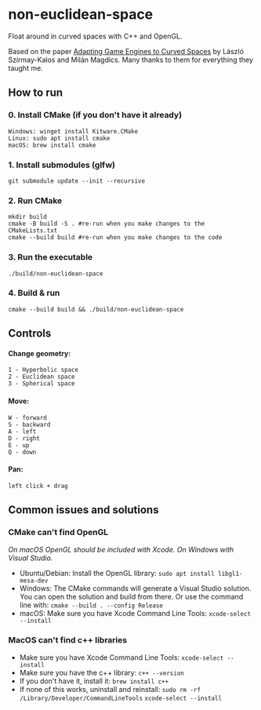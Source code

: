 # non-euclidean-space

Float around in curved spaces with C++ and OpenGL.

Based on the paper [Adapting Game Engines to Curved Spaces](https://link.springer.com/article/10.1007/s00371-021-02303-2) by László Szirmay-Kalos and Milán Magdics. Many thanks to them for everything they taught me.

## How to run

### 0. Install CMake (if you don't have it already)

    Windows: winget install Kitware.CMake
    Linux: sudo apt install cmake
    macOS: brew install cmake

### 1. Install submodules (glfw)

    git submodule update --init --recursive


### 2. Run CMake

    mkdir build
    cmake -B build -S . #re-run when you make changes to the CMakeLists.txt
    cmake --build build #re-run when you make changes to the code


### 3. Run the executable

    ./build/non-euclidean-space

### 4. Build & run

    cmake --build build && ./build/non-euclidean-space


## Controls
#### Change geometry:
    1 - Hyperbolic space
    2 - Euclidean space
    3 - Spherical space
#### Move:
    W - forward
    S - backward
    A - left
    D - right
    E - up
    Q - down
#### Pan:
    left click + drag

## Common issues and solutions

### CMake can't find OpenGL

_On macOS OpenGL should be included with Xcode. On Windows with Visual Studio._ 
- Ubuntu/Debian:
    Install the OpenGL library:
    `sudo apt install libgl1-mesa-dev`
- Windows:
    The CMake commands will generate a Visual Studio solution. You can open the solution and build from there.
    Or use the command line with:
    `cmake --build . --config Release`
- macOS:
    Make sure you have Xcode Command Line Tools:
    `xcode-select --install`

### MacOS can't find c++ libraries
- Make sure you have Xcode Command Line Tools:
    `xcode-select --install`
- Make sure you have the c++ library:
    `c++ --version`
- If you don't have it, install it:
    `brew install c++`
- If none of this works, uninstall and reinstall:
    `sudo rm -rf /Library/Developer/CommandLineTools`
    `xcode-select --install`
